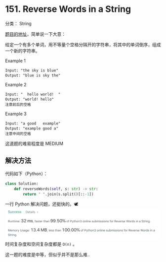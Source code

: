 # 151. Reverse Words in a String
分类： String

[题目的地址](https://leetcode.com/problems/reverse-words-in-a-string/)，简单说一下大意：

给定一个有多个单词，用不等量个空格分隔开的字符串，将其中的单词倒序，组成一个新的字符串。

Example 1
```
Input: "the sky is blue"
Output: "blue is sky the"
```

Example 2
```
Input: "  hello world!  "
Output: "world! hello"
注意前后的空格
```

Example 3
```
Input: "a good   example"
Output: "example good a"
注意中间的空格
```

这道题的难易程度是 MEDIUM

## 解决方法

代码如下（Python）：
``` python
class Solution:
    def reverseWords(self, s: str) -> str:
        return " ".join(s.split()[::-1])
```
一行 Python 解决问题，还挺快的。🕊
![python](Photos/151_Python.png)
时间复杂度和空间复杂度都是 `O(n)` 。

这一题的难度是中等，但似乎并不是那么难..

